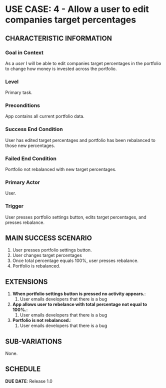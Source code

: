 # USE CASE: 4 - Allow a user to edit companies target percentages

## CHARACTERISTIC INFORMATION

### Goal in Context

As a *user* I will be able to edit companies target percentages in the portfolio to change how money is invested across the portfolio.

### Level

Primary task.

### Preconditions

App contains all current portfolio data.

### Success End Condition

User has edited target percentages and portfolio has been rebalanced to those new percentages.

### Failed End Condition

Portfolio not rebalanced with new target percentages.

### Primary Actor

User.

### Trigger

User presses portfolio settings button, edits target percentages, and presses rebalance.

## MAIN SUCCESS SCENARIO

1. User presses portfolio settings button.
2. User changes target percentages
3. Once total percentage equals 100%, user presses rebalance.
4. Portfolio is rebalanced.

## EXTENSIONS

1. **When portfolio settings button is pressed no activity appears.**:
    1. User emails developers that there is a bug
3. **App allows user to rebelance with total percentage not equal to 100%.**:
    1. User emails developers that there is a bug
4. **Portfolio is not rebalanced.**:
    1. User emails developers that there is a bug
    
## SUB-VARIATIONS

None.

## SCHEDULE

**DUE DATE**: Release 1.0